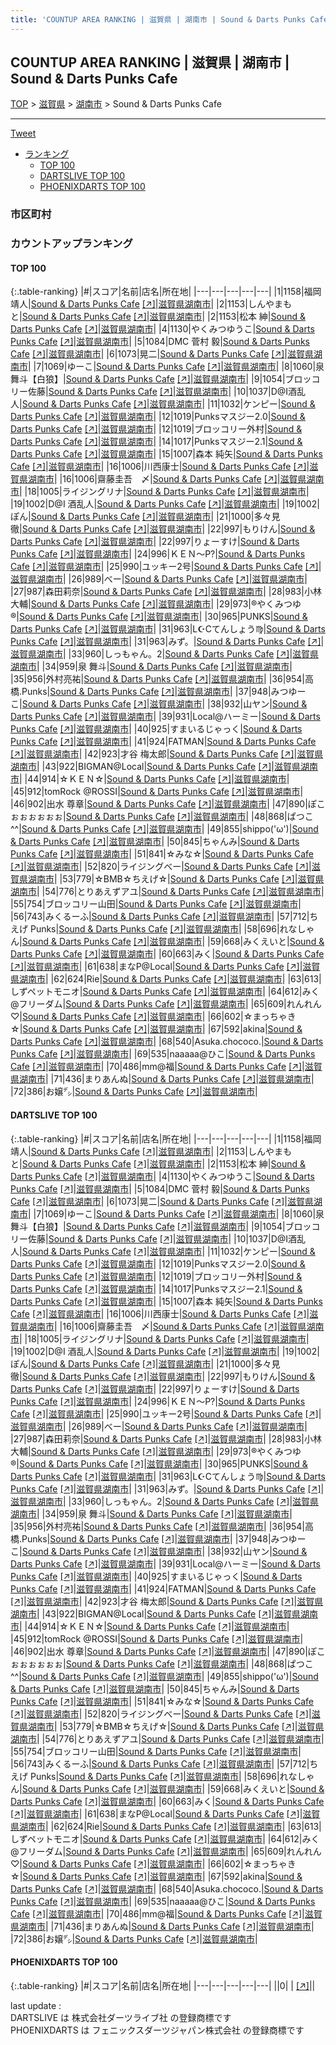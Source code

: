 ```yaml
---
title: 'COUNTUP AREA RANKING | 滋賀県 | 湖南市 | Sound & Darts Punks Cafe'
---
```

## COUNTUP AREA RANKING | 滋賀県 | 湖南市 | Sound & Darts Punks Cafe

[TOP](/darts/rank/) > [滋賀県](/darts/rank/滋賀県/) > [湖南市](/darts/rank/滋賀県/湖南市/) > Sound & Darts Punks Cafe

___

<a href="https://twitter.com/share?ref_src=twsrc%5Etfw" data-text="COUNTUP AREA RANKING | 滋賀県湖南市Sound & Darts Punks Cafe" class="twitter-share-button" data-hashtags="DARTSLIVE,PHOENIXDARTS,darts,ダーツ" data-show-count="false">Tweet</a>

* [ランキング](#カウントアップランキング)
    * [TOP 100](#top-100)
    * [DARTSLIVE TOP 100](#dartslive-top-100)
    * [PHOENIXDARTS TOP 100](#phoenixdarts-top-100)

### 市区町村

<ul>

</ul>

### カウントアップランキング

#### TOP 100



{:.table-ranking}
|#|スコア|名前|店名|所在地|
|---|---|---|---|---|
|1|1158|<span class="rank-name-dl">福岡 靖人</span>|<a href="/darts/rank/shops/b87f92176dceafdd58d385ea46352d8f.html">Sound & Darts Punks Cafe</a> <a href="https://search.dartslive.com/jp/shop/b87f92176dceafdd58d385ea46352d8f">[↗]</a>|<a href="/darts/rank/滋賀県/湖南市">滋賀県湖南市</a>|
|2|1153|<span class="rank-name-dl">しんやまもと</span>|<a href="/darts/rank/shops/b87f92176dceafdd58d385ea46352d8f.html">Sound & Darts Punks Cafe</a> <a href="https://search.dartslive.com/jp/shop/b87f92176dceafdd58d385ea46352d8f">[↗]</a>|<a href="/darts/rank/滋賀県/湖南市">滋賀県湖南市</a>|
|2|1153|<span class="rank-name-dl">松本 紳</span>|<a href="/darts/rank/shops/b87f92176dceafdd58d385ea46352d8f.html">Sound & Darts Punks Cafe</a> <a href="https://search.dartslive.com/jp/shop/b87f92176dceafdd58d385ea46352d8f">[↗]</a>|<a href="/darts/rank/滋賀県/湖南市">滋賀県湖南市</a>|
|4|1130|<span class="rank-name-dl">やくみつゆうこ</span>|<a href="/darts/rank/shops/b87f92176dceafdd58d385ea46352d8f.html">Sound & Darts Punks Cafe</a> <a href="https://search.dartslive.com/jp/shop/b87f92176dceafdd58d385ea46352d8f">[↗]</a>|<a href="/darts/rank/滋賀県/湖南市">滋賀県湖南市</a>|
|5|1084|<span class="rank-name-dl">DMC 菅村 毅</span>|<a href="/darts/rank/shops/b87f92176dceafdd58d385ea46352d8f.html">Sound & Darts Punks Cafe</a> <a href="https://search.dartslive.com/jp/shop/b87f92176dceafdd58d385ea46352d8f">[↗]</a>|<a href="/darts/rank/滋賀県/湖南市">滋賀県湖南市</a>|
|6|1073|<span class="rank-name-dl">晃二</span>|<a href="/darts/rank/shops/b87f92176dceafdd58d385ea46352d8f.html">Sound & Darts Punks Cafe</a> <a href="https://search.dartslive.com/jp/shop/b87f92176dceafdd58d385ea46352d8f">[↗]</a>|<a href="/darts/rank/滋賀県/湖南市">滋賀県湖南市</a>|
|7|1069|<span class="rank-name-dl">ゆーこ</span>|<a href="/darts/rank/shops/b87f92176dceafdd58d385ea46352d8f.html">Sound & Darts Punks Cafe</a> <a href="https://search.dartslive.com/jp/shop/b87f92176dceafdd58d385ea46352d8f">[↗]</a>|<a href="/darts/rank/滋賀県/湖南市">滋賀県湖南市</a>|
|8|1060|<span class="rank-name-dl">泉 舞斗【白狼】</span>|<a href="/darts/rank/shops/b87f92176dceafdd58d385ea46352d8f.html">Sound & Darts Punks Cafe</a> <a href="https://search.dartslive.com/jp/shop/b87f92176dceafdd58d385ea46352d8f">[↗]</a>|<a href="/darts/rank/滋賀県/湖南市">滋賀県湖南市</a>|
|9|1054|<span class="rank-name-dl">ブロッコリー佐藤</span>|<a href="/darts/rank/shops/b87f92176dceafdd58d385ea46352d8f.html">Sound & Darts Punks Cafe</a> <a href="https://search.dartslive.com/jp/shop/b87f92176dceafdd58d385ea46352d8f">[↗]</a>|<a href="/darts/rank/滋賀県/湖南市">滋賀県湖南市</a>|
|10|1037|<span class="rank-name-dl">D@I酒乱人</span>|<a href="/darts/rank/shops/b87f92176dceafdd58d385ea46352d8f.html">Sound & Darts Punks Cafe</a> <a href="https://search.dartslive.com/jp/shop/b87f92176dceafdd58d385ea46352d8f">[↗]</a>|<a href="/darts/rank/滋賀県/湖南市">滋賀県湖南市</a>|
|11|1032|<span class="rank-name-dl">ケンピー</span>|<a href="/darts/rank/shops/b87f92176dceafdd58d385ea46352d8f.html">Sound & Darts Punks Cafe</a> <a href="https://search.dartslive.com/jp/shop/b87f92176dceafdd58d385ea46352d8f">[↗]</a>|<a href="/darts/rank/滋賀県/湖南市">滋賀県湖南市</a>|
|12|1019|<span class="rank-name-dl">Punksマスジー2.0</span>|<a href="/darts/rank/shops/b87f92176dceafdd58d385ea46352d8f.html">Sound & Darts Punks Cafe</a> <a href="https://search.dartslive.com/jp/shop/b87f92176dceafdd58d385ea46352d8f">[↗]</a>|<a href="/darts/rank/滋賀県/湖南市">滋賀県湖南市</a>|
|12|1019|<span class="rank-name-dl">ブロッコリー外村</span>|<a href="/darts/rank/shops/b87f92176dceafdd58d385ea46352d8f.html">Sound & Darts Punks Cafe</a> <a href="https://search.dartslive.com/jp/shop/b87f92176dceafdd58d385ea46352d8f">[↗]</a>|<a href="/darts/rank/滋賀県/湖南市">滋賀県湖南市</a>|
|14|1017|<span class="rank-name-dl">Punksマスジー2.1</span>|<a href="/darts/rank/shops/b87f92176dceafdd58d385ea46352d8f.html">Sound & Darts Punks Cafe</a> <a href="https://search.dartslive.com/jp/shop/b87f92176dceafdd58d385ea46352d8f">[↗]</a>|<a href="/darts/rank/滋賀県/湖南市">滋賀県湖南市</a>|
|15|1007|<span class="rank-name-dl">森本 純矢</span>|<a href="/darts/rank/shops/b87f92176dceafdd58d385ea46352d8f.html">Sound & Darts Punks Cafe</a> <a href="https://search.dartslive.com/jp/shop/b87f92176dceafdd58d385ea46352d8f">[↗]</a>|<a href="/darts/rank/滋賀県/湖南市">滋賀県湖南市</a>|
|16|1006|<span class="rank-name-dl">川西康士</span>|<a href="/darts/rank/shops/b87f92176dceafdd58d385ea46352d8f.html">Sound & Darts Punks Cafe</a> <a href="https://search.dartslive.com/jp/shop/b87f92176dceafdd58d385ea46352d8f">[↗]</a>|<a href="/darts/rank/滋賀県/湖南市">滋賀県湖南市</a>|
|16|1006|<span class="rank-name-dl">齋藤圭吾　〆</span>|<a href="/darts/rank/shops/b87f92176dceafdd58d385ea46352d8f.html">Sound & Darts Punks Cafe</a> <a href="https://search.dartslive.com/jp/shop/b87f92176dceafdd58d385ea46352d8f">[↗]</a>|<a href="/darts/rank/滋賀県/湖南市">滋賀県湖南市</a>|
|18|1005|<span class="rank-name-dl">ライジングリナ</span>|<a href="/darts/rank/shops/b87f92176dceafdd58d385ea46352d8f.html">Sound & Darts Punks Cafe</a> <a href="https://search.dartslive.com/jp/shop/b87f92176dceafdd58d385ea46352d8f">[↗]</a>|<a href="/darts/rank/滋賀県/湖南市">滋賀県湖南市</a>|
|19|1002|<span class="rank-name-dl">D@I 酒乱人</span>|<a href="/darts/rank/shops/b87f92176dceafdd58d385ea46352d8f.html">Sound & Darts Punks Cafe</a> <a href="https://search.dartslive.com/jp/shop/b87f92176dceafdd58d385ea46352d8f">[↗]</a>|<a href="/darts/rank/滋賀県/湖南市">滋賀県湖南市</a>|
|19|1002|<span class="rank-name-dl">ぽん</span>|<a href="/darts/rank/shops/b87f92176dceafdd58d385ea46352d8f.html">Sound & Darts Punks Cafe</a> <a href="https://search.dartslive.com/jp/shop/b87f92176dceafdd58d385ea46352d8f">[↗]</a>|<a href="/darts/rank/滋賀県/湖南市">滋賀県湖南市</a>|
|21|1000|<span class="rank-name-dl">多々見　徹</span>|<a href="/darts/rank/shops/b87f92176dceafdd58d385ea46352d8f.html">Sound & Darts Punks Cafe</a> <a href="https://search.dartslive.com/jp/shop/b87f92176dceafdd58d385ea46352d8f">[↗]</a>|<a href="/darts/rank/滋賀県/湖南市">滋賀県湖南市</a>|
|22|997|<span class="rank-name-dl">もりけん</span>|<a href="/darts/rank/shops/b87f92176dceafdd58d385ea46352d8f.html">Sound & Darts Punks Cafe</a> <a href="https://search.dartslive.com/jp/shop/b87f92176dceafdd58d385ea46352d8f">[↗]</a>|<a href="/darts/rank/滋賀県/湖南市">滋賀県湖南市</a>|
|22|997|<span class="rank-name-dl">りょーすけ</span>|<a href="/darts/rank/shops/b87f92176dceafdd58d385ea46352d8f.html">Sound & Darts Punks Cafe</a> <a href="https://search.dartslive.com/jp/shop/b87f92176dceafdd58d385ea46352d8f">[↗]</a>|<a href="/darts/rank/滋賀県/湖南市">滋賀県湖南市</a>|
|24|996|<span class="rank-name-dl">ＫＥＮ〜P?</span>|<a href="/darts/rank/shops/b87f92176dceafdd58d385ea46352d8f.html">Sound & Darts Punks Cafe</a> <a href="https://search.dartslive.com/jp/shop/b87f92176dceafdd58d385ea46352d8f">[↗]</a>|<a href="/darts/rank/滋賀県/湖南市">滋賀県湖南市</a>|
|25|990|<span class="rank-name-dl">ユッキー2号</span>|<a href="/darts/rank/shops/b87f92176dceafdd58d385ea46352d8f.html">Sound & Darts Punks Cafe</a> <a href="https://search.dartslive.com/jp/shop/b87f92176dceafdd58d385ea46352d8f">[↗]</a>|<a href="/darts/rank/滋賀県/湖南市">滋賀県湖南市</a>|
|26|989|<span class="rank-name-dl">べー</span>|<a href="/darts/rank/shops/b87f92176dceafdd58d385ea46352d8f.html">Sound & Darts Punks Cafe</a> <a href="https://search.dartslive.com/jp/shop/b87f92176dceafdd58d385ea46352d8f">[↗]</a>|<a href="/darts/rank/滋賀県/湖南市">滋賀県湖南市</a>|
|27|987|<span class="rank-name-dl">森田莉奈</span>|<a href="/darts/rank/shops/b87f92176dceafdd58d385ea46352d8f.html">Sound & Darts Punks Cafe</a> <a href="https://search.dartslive.com/jp/shop/b87f92176dceafdd58d385ea46352d8f">[↗]</a>|<a href="/darts/rank/滋賀県/湖南市">滋賀県湖南市</a>|
|28|983|<span class="rank-name-dl">小林 大輔</span>|<a href="/darts/rank/shops/b87f92176dceafdd58d385ea46352d8f.html">Sound & Darts Punks Cafe</a> <a href="https://search.dartslive.com/jp/shop/b87f92176dceafdd58d385ea46352d8f">[↗]</a>|<a href="/darts/rank/滋賀県/湖南市">滋賀県湖南市</a>|
|29|973|<span class="rank-name-dl">®やくみつゆ®</span>|<a href="/darts/rank/shops/b87f92176dceafdd58d385ea46352d8f.html">Sound & Darts Punks Cafe</a> <a href="https://search.dartslive.com/jp/shop/b87f92176dceafdd58d385ea46352d8f">[↗]</a>|<a href="/darts/rank/滋賀県/湖南市">滋賀県湖南市</a>|
|30|965|<span class="rank-name-dl">PUNKS</span>|<a href="/darts/rank/shops/b87f92176dceafdd58d385ea46352d8f.html">Sound & Darts Punks Cafe</a> <a href="https://search.dartslive.com/jp/shop/b87f92176dceafdd58d385ea46352d8f">[↗]</a>|<a href="/darts/rank/滋賀県/湖南市">滋賀県湖南市</a>|
|31|963|<span class="rank-name-dl">L☪Cてんしょう♍</span>|<a href="/darts/rank/shops/b87f92176dceafdd58d385ea46352d8f.html">Sound & Darts Punks Cafe</a> <a href="https://search.dartslive.com/jp/shop/b87f92176dceafdd58d385ea46352d8f">[↗]</a>|<a href="/darts/rank/滋賀県/湖南市">滋賀県湖南市</a>|
|31|963|<span class="rank-name-dl">みず。</span>|<a href="/darts/rank/shops/b87f92176dceafdd58d385ea46352d8f.html">Sound & Darts Punks Cafe</a> <a href="https://search.dartslive.com/jp/shop/b87f92176dceafdd58d385ea46352d8f">[↗]</a>|<a href="/darts/rank/滋賀県/湖南市">滋賀県湖南市</a>|
|33|960|<span class="rank-name-dl">しっもゃん。2</span>|<a href="/darts/rank/shops/b87f92176dceafdd58d385ea46352d8f.html">Sound & Darts Punks Cafe</a> <a href="https://search.dartslive.com/jp/shop/b87f92176dceafdd58d385ea46352d8f">[↗]</a>|<a href="/darts/rank/滋賀県/湖南市">滋賀県湖南市</a>|
|34|959|<span class="rank-name-dl">泉 舞斗</span>|<a href="/darts/rank/shops/b87f92176dceafdd58d385ea46352d8f.html">Sound & Darts Punks Cafe</a> <a href="https://search.dartslive.com/jp/shop/b87f92176dceafdd58d385ea46352d8f">[↗]</a>|<a href="/darts/rank/滋賀県/湖南市">滋賀県湖南市</a>|
|35|956|<span class="rank-name-dl">外村亮祐</span>|<a href="/darts/rank/shops/b87f92176dceafdd58d385ea46352d8f.html">Sound & Darts Punks Cafe</a> <a href="https://search.dartslive.com/jp/shop/b87f92176dceafdd58d385ea46352d8f">[↗]</a>|<a href="/darts/rank/滋賀県/湖南市">滋賀県湖南市</a>|
|36|954|<span class="rank-name-dl">高橋.Punks</span>|<a href="/darts/rank/shops/b87f92176dceafdd58d385ea46352d8f.html">Sound & Darts Punks Cafe</a> <a href="https://search.dartslive.com/jp/shop/b87f92176dceafdd58d385ea46352d8f">[↗]</a>|<a href="/darts/rank/滋賀県/湖南市">滋賀県湖南市</a>|
|37|948|<span class="rank-name-dl">みつゆーこ</span>|<a href="/darts/rank/shops/b87f92176dceafdd58d385ea46352d8f.html">Sound & Darts Punks Cafe</a> <a href="https://search.dartslive.com/jp/shop/b87f92176dceafdd58d385ea46352d8f">[↗]</a>|<a href="/darts/rank/滋賀県/湖南市">滋賀県湖南市</a>|
|38|932|<span class="rank-name-dl">山ヤン</span>|<a href="/darts/rank/shops/b87f92176dceafdd58d385ea46352d8f.html">Sound & Darts Punks Cafe</a> <a href="https://search.dartslive.com/jp/shop/b87f92176dceafdd58d385ea46352d8f">[↗]</a>|<a href="/darts/rank/滋賀県/湖南市">滋賀県湖南市</a>|
|39|931|<span class="rank-name-dl">Local@ハーミー</span>|<a href="/darts/rank/shops/b87f92176dceafdd58d385ea46352d8f.html">Sound & Darts Punks Cafe</a> <a href="https://search.dartslive.com/jp/shop/b87f92176dceafdd58d385ea46352d8f">[↗]</a>|<a href="/darts/rank/滋賀県/湖南市">滋賀県湖南市</a>|
|40|925|<span class="rank-name-dl">すまいるじゃっく</span>|<a href="/darts/rank/shops/b87f92176dceafdd58d385ea46352d8f.html">Sound & Darts Punks Cafe</a> <a href="https://search.dartslive.com/jp/shop/b87f92176dceafdd58d385ea46352d8f">[↗]</a>|<a href="/darts/rank/滋賀県/湖南市">滋賀県湖南市</a>|
|41|924|<span class="rank-name-dl">FATMAN</span>|<a href="/darts/rank/shops/b87f92176dceafdd58d385ea46352d8f.html">Sound & Darts Punks Cafe</a> <a href="https://search.dartslive.com/jp/shop/b87f92176dceafdd58d385ea46352d8f">[↗]</a>|<a href="/darts/rank/滋賀県/湖南市">滋賀県湖南市</a>|
|42|923|<span class="rank-name-dl">才谷 梅太郎</span>|<a href="/darts/rank/shops/b87f92176dceafdd58d385ea46352d8f.html">Sound & Darts Punks Cafe</a> <a href="https://search.dartslive.com/jp/shop/b87f92176dceafdd58d385ea46352d8f">[↗]</a>|<a href="/darts/rank/滋賀県/湖南市">滋賀県湖南市</a>|
|43|922|<span class="rank-name-dl">BIGMAN@Local</span>|<a href="/darts/rank/shops/b87f92176dceafdd58d385ea46352d8f.html">Sound & Darts Punks Cafe</a> <a href="https://search.dartslive.com/jp/shop/b87f92176dceafdd58d385ea46352d8f">[↗]</a>|<a href="/darts/rank/滋賀県/湖南市">滋賀県湖南市</a>|
|44|914|<span class="rank-name-dl">☆ＫＥＮ☆</span>|<a href="/darts/rank/shops/b87f92176dceafdd58d385ea46352d8f.html">Sound & Darts Punks Cafe</a> <a href="https://search.dartslive.com/jp/shop/b87f92176dceafdd58d385ea46352d8f">[↗]</a>|<a href="/darts/rank/滋賀県/湖南市">滋賀県湖南市</a>|
|45|912|<span class="rank-name-dl">tomRock @ROSSI</span>|<a href="/darts/rank/shops/b87f92176dceafdd58d385ea46352d8f.html">Sound & Darts Punks Cafe</a> <a href="https://search.dartslive.com/jp/shop/b87f92176dceafdd58d385ea46352d8f">[↗]</a>|<a href="/darts/rank/滋賀県/湖南市">滋賀県湖南市</a>|
|46|902|<span class="rank-name-dl">出水 尊章</span>|<a href="/darts/rank/shops/b87f92176dceafdd58d385ea46352d8f.html">Sound & Darts Punks Cafe</a> <a href="https://search.dartslive.com/jp/shop/b87f92176dceafdd58d385ea46352d8f">[↗]</a>|<a href="/darts/rank/滋賀県/湖南市">滋賀県湖南市</a>|
|47|890|<span class="rank-name-dl">ぽこぉぉぉぉぉぉ</span>|<a href="/darts/rank/shops/b87f92176dceafdd58d385ea46352d8f.html">Sound & Darts Punks Cafe</a> <a href="https://search.dartslive.com/jp/shop/b87f92176dceafdd58d385ea46352d8f">[↗]</a>|<a href="/darts/rank/滋賀県/湖南市">滋賀県湖南市</a>|
|48|868|<span class="rank-name-dl">ぱつこ^^</span>|<a href="/darts/rank/shops/b87f92176dceafdd58d385ea46352d8f.html">Sound & Darts Punks Cafe</a> <a href="https://search.dartslive.com/jp/shop/b87f92176dceafdd58d385ea46352d8f">[↗]</a>|<a href="/darts/rank/滋賀県/湖南市">滋賀県湖南市</a>|
|49|855|<span class="rank-name-dl">shippo(&#x27;ω&#x27;)</span>|<a href="/darts/rank/shops/b87f92176dceafdd58d385ea46352d8f.html">Sound & Darts Punks Cafe</a> <a href="https://search.dartslive.com/jp/shop/b87f92176dceafdd58d385ea46352d8f">[↗]</a>|<a href="/darts/rank/滋賀県/湖南市">滋賀県湖南市</a>|
|50|845|<span class="rank-name-dl">ちゃんみ</span>|<a href="/darts/rank/shops/b87f92176dceafdd58d385ea46352d8f.html">Sound & Darts Punks Cafe</a> <a href="https://search.dartslive.com/jp/shop/b87f92176dceafdd58d385ea46352d8f">[↗]</a>|<a href="/darts/rank/滋賀県/湖南市">滋賀県湖南市</a>|
|51|841|<span class="rank-name-dl">☆みな☆</span>|<a href="/darts/rank/shops/b87f92176dceafdd58d385ea46352d8f.html">Sound & Darts Punks Cafe</a> <a href="https://search.dartslive.com/jp/shop/b87f92176dceafdd58d385ea46352d8f">[↗]</a>|<a href="/darts/rank/滋賀県/湖南市">滋賀県湖南市</a>|
|52|820|<span class="rank-name-dl">ライジングべー</span>|<a href="/darts/rank/shops/b87f92176dceafdd58d385ea46352d8f.html">Sound & Darts Punks Cafe</a> <a href="https://search.dartslive.com/jp/shop/b87f92176dceafdd58d385ea46352d8f">[↗]</a>|<a href="/darts/rank/滋賀県/湖南市">滋賀県湖南市</a>|
|53|779|<span class="rank-name-dl">☆BMB☆ちえげ☆</span>|<a href="/darts/rank/shops/b87f92176dceafdd58d385ea46352d8f.html">Sound & Darts Punks Cafe</a> <a href="https://search.dartslive.com/jp/shop/b87f92176dceafdd58d385ea46352d8f">[↗]</a>|<a href="/darts/rank/滋賀県/湖南市">滋賀県湖南市</a>|
|54|776|<span class="rank-name-dl">とりあえずアユ</span>|<a href="/darts/rank/shops/b87f92176dceafdd58d385ea46352d8f.html">Sound & Darts Punks Cafe</a> <a href="https://search.dartslive.com/jp/shop/b87f92176dceafdd58d385ea46352d8f">[↗]</a>|<a href="/darts/rank/滋賀県/湖南市">滋賀県湖南市</a>|
|55|754|<span class="rank-name-dl">ブロッコリー山田</span>|<a href="/darts/rank/shops/b87f92176dceafdd58d385ea46352d8f.html">Sound & Darts Punks Cafe</a> <a href="https://search.dartslive.com/jp/shop/b87f92176dceafdd58d385ea46352d8f">[↗]</a>|<a href="/darts/rank/滋賀県/湖南市">滋賀県湖南市</a>|
|56|743|<span class="rank-name-dl">みくるーふ</span>|<a href="/darts/rank/shops/b87f92176dceafdd58d385ea46352d8f.html">Sound & Darts Punks Cafe</a> <a href="https://search.dartslive.com/jp/shop/b87f92176dceafdd58d385ea46352d8f">[↗]</a>|<a href="/darts/rank/滋賀県/湖南市">滋賀県湖南市</a>|
|57|712|<span class="rank-name-dl">ちえげ Punks</span>|<a href="/darts/rank/shops/b87f92176dceafdd58d385ea46352d8f.html">Sound & Darts Punks Cafe</a> <a href="https://search.dartslive.com/jp/shop/b87f92176dceafdd58d385ea46352d8f">[↗]</a>|<a href="/darts/rank/滋賀県/湖南市">滋賀県湖南市</a>|
|58|696|<span class="rank-name-dl">れなしゃん</span>|<a href="/darts/rank/shops/b87f92176dceafdd58d385ea46352d8f.html">Sound & Darts Punks Cafe</a> <a href="https://search.dartslive.com/jp/shop/b87f92176dceafdd58d385ea46352d8f">[↗]</a>|<a href="/darts/rank/滋賀県/湖南市">滋賀県湖南市</a>|
|59|668|<span class="rank-name-dl">みくえいと</span>|<a href="/darts/rank/shops/b87f92176dceafdd58d385ea46352d8f.html">Sound & Darts Punks Cafe</a> <a href="https://search.dartslive.com/jp/shop/b87f92176dceafdd58d385ea46352d8f">[↗]</a>|<a href="/darts/rank/滋賀県/湖南市">滋賀県湖南市</a>|
|60|663|<span class="rank-name-dl">みく</span>|<a href="/darts/rank/shops/b87f92176dceafdd58d385ea46352d8f.html">Sound & Darts Punks Cafe</a> <a href="https://search.dartslive.com/jp/shop/b87f92176dceafdd58d385ea46352d8f">[↗]</a>|<a href="/darts/rank/滋賀県/湖南市">滋賀県湖南市</a>|
|61|638|<span class="rank-name-dl">まなP@Local</span>|<a href="/darts/rank/shops/b87f92176dceafdd58d385ea46352d8f.html">Sound & Darts Punks Cafe</a> <a href="https://search.dartslive.com/jp/shop/b87f92176dceafdd58d385ea46352d8f">[↗]</a>|<a href="/darts/rank/滋賀県/湖南市">滋賀県湖南市</a>|
|62|624|<span class="rank-name-dl">Rie</span>|<a href="/darts/rank/shops/b87f92176dceafdd58d385ea46352d8f.html">Sound & Darts Punks Cafe</a> <a href="https://search.dartslive.com/jp/shop/b87f92176dceafdd58d385ea46352d8f">[↗]</a>|<a href="/darts/rank/滋賀県/湖南市">滋賀県湖南市</a>|
|63|613|<span class="rank-name-dl">しずペットモニオ</span>|<a href="/darts/rank/shops/b87f92176dceafdd58d385ea46352d8f.html">Sound & Darts Punks Cafe</a> <a href="https://search.dartslive.com/jp/shop/b87f92176dceafdd58d385ea46352d8f">[↗]</a>|<a href="/darts/rank/滋賀県/湖南市">滋賀県湖南市</a>|
|64|612|<span class="rank-name-dl">みく@フリーダム</span>|<a href="/darts/rank/shops/b87f92176dceafdd58d385ea46352d8f.html">Sound & Darts Punks Cafe</a> <a href="https://search.dartslive.com/jp/shop/b87f92176dceafdd58d385ea46352d8f">[↗]</a>|<a href="/darts/rank/滋賀県/湖南市">滋賀県湖南市</a>|
|65|609|<span class="rank-name-dl">れんれん♡</span>|<a href="/darts/rank/shops/b87f92176dceafdd58d385ea46352d8f.html">Sound & Darts Punks Cafe</a> <a href="https://search.dartslive.com/jp/shop/b87f92176dceafdd58d385ea46352d8f">[↗]</a>|<a href="/darts/rank/滋賀県/湖南市">滋賀県湖南市</a>|
|66|602|<span class="rank-name-dl">☆まっちゃき☆</span>|<a href="/darts/rank/shops/b87f92176dceafdd58d385ea46352d8f.html">Sound & Darts Punks Cafe</a> <a href="https://search.dartslive.com/jp/shop/b87f92176dceafdd58d385ea46352d8f">[↗]</a>|<a href="/darts/rank/滋賀県/湖南市">滋賀県湖南市</a>|
|67|592|<span class="rank-name-dl">akina</span>|<a href="/darts/rank/shops/b87f92176dceafdd58d385ea46352d8f.html">Sound & Darts Punks Cafe</a> <a href="https://search.dartslive.com/jp/shop/b87f92176dceafdd58d385ea46352d8f">[↗]</a>|<a href="/darts/rank/滋賀県/湖南市">滋賀県湖南市</a>|
|68|540|<span class="rank-name-dl">Asuka.chococo.</span>|<a href="/darts/rank/shops/b87f92176dceafdd58d385ea46352d8f.html">Sound & Darts Punks Cafe</a> <a href="https://search.dartslive.com/jp/shop/b87f92176dceafdd58d385ea46352d8f">[↗]</a>|<a href="/darts/rank/滋賀県/湖南市">滋賀県湖南市</a>|
|69|535|<span class="rank-name-dl">naaaaa@ひこ</span>|<a href="/darts/rank/shops/b87f92176dceafdd58d385ea46352d8f.html">Sound & Darts Punks Cafe</a> <a href="https://search.dartslive.com/jp/shop/b87f92176dceafdd58d385ea46352d8f">[↗]</a>|<a href="/darts/rank/滋賀県/湖南市">滋賀県湖南市</a>|
|70|486|<span class="rank-name-dl">mm@福</span>|<a href="/darts/rank/shops/b87f92176dceafdd58d385ea46352d8f.html">Sound & Darts Punks Cafe</a> <a href="https://search.dartslive.com/jp/shop/b87f92176dceafdd58d385ea46352d8f">[↗]</a>|<a href="/darts/rank/滋賀県/湖南市">滋賀県湖南市</a>|
|71|436|<span class="rank-name-dl">まりあんぬ</span>|<a href="/darts/rank/shops/b87f92176dceafdd58d385ea46352d8f.html">Sound & Darts Punks Cafe</a> <a href="https://search.dartslive.com/jp/shop/b87f92176dceafdd58d385ea46352d8f">[↗]</a>|<a href="/darts/rank/滋賀県/湖南市">滋賀県湖南市</a>|
|72|386|<span class="rank-name-dl">お嬢㌥</span>|<a href="/darts/rank/shops/b87f92176dceafdd58d385ea46352d8f.html">Sound & Darts Punks Cafe</a> <a href="https://search.dartslive.com/jp/shop/b87f92176dceafdd58d385ea46352d8f">[↗]</a>|<a href="/darts/rank/滋賀県/湖南市">滋賀県湖南市</a>|


#### DARTSLIVE TOP 100



{:.table-ranking}
|#|スコア|名前|店名|所在地|
|---|---|---|---|---|
|1|1158|<span class="rank-name-dl">福岡 靖人</span>|<a href="/darts/rank/shops/b87f92176dceafdd58d385ea46352d8f.html">Sound & Darts Punks Cafe</a> <a href="https://search.dartslive.com/jp/shop/b87f92176dceafdd58d385ea46352d8f">[↗]</a>|<a href="/darts/rank/滋賀県/湖南市">滋賀県湖南市</a>|
|2|1153|<span class="rank-name-dl">しんやまもと</span>|<a href="/darts/rank/shops/b87f92176dceafdd58d385ea46352d8f.html">Sound & Darts Punks Cafe</a> <a href="https://search.dartslive.com/jp/shop/b87f92176dceafdd58d385ea46352d8f">[↗]</a>|<a href="/darts/rank/滋賀県/湖南市">滋賀県湖南市</a>|
|2|1153|<span class="rank-name-dl">松本 紳</span>|<a href="/darts/rank/shops/b87f92176dceafdd58d385ea46352d8f.html">Sound & Darts Punks Cafe</a> <a href="https://search.dartslive.com/jp/shop/b87f92176dceafdd58d385ea46352d8f">[↗]</a>|<a href="/darts/rank/滋賀県/湖南市">滋賀県湖南市</a>|
|4|1130|<span class="rank-name-dl">やくみつゆうこ</span>|<a href="/darts/rank/shops/b87f92176dceafdd58d385ea46352d8f.html">Sound & Darts Punks Cafe</a> <a href="https://search.dartslive.com/jp/shop/b87f92176dceafdd58d385ea46352d8f">[↗]</a>|<a href="/darts/rank/滋賀県/湖南市">滋賀県湖南市</a>|
|5|1084|<span class="rank-name-dl">DMC 菅村 毅</span>|<a href="/darts/rank/shops/b87f92176dceafdd58d385ea46352d8f.html">Sound & Darts Punks Cafe</a> <a href="https://search.dartslive.com/jp/shop/b87f92176dceafdd58d385ea46352d8f">[↗]</a>|<a href="/darts/rank/滋賀県/湖南市">滋賀県湖南市</a>|
|6|1073|<span class="rank-name-dl">晃二</span>|<a href="/darts/rank/shops/b87f92176dceafdd58d385ea46352d8f.html">Sound & Darts Punks Cafe</a> <a href="https://search.dartslive.com/jp/shop/b87f92176dceafdd58d385ea46352d8f">[↗]</a>|<a href="/darts/rank/滋賀県/湖南市">滋賀県湖南市</a>|
|7|1069|<span class="rank-name-dl">ゆーこ</span>|<a href="/darts/rank/shops/b87f92176dceafdd58d385ea46352d8f.html">Sound & Darts Punks Cafe</a> <a href="https://search.dartslive.com/jp/shop/b87f92176dceafdd58d385ea46352d8f">[↗]</a>|<a href="/darts/rank/滋賀県/湖南市">滋賀県湖南市</a>|
|8|1060|<span class="rank-name-dl">泉 舞斗【白狼】</span>|<a href="/darts/rank/shops/b87f92176dceafdd58d385ea46352d8f.html">Sound & Darts Punks Cafe</a> <a href="https://search.dartslive.com/jp/shop/b87f92176dceafdd58d385ea46352d8f">[↗]</a>|<a href="/darts/rank/滋賀県/湖南市">滋賀県湖南市</a>|
|9|1054|<span class="rank-name-dl">ブロッコリー佐藤</span>|<a href="/darts/rank/shops/b87f92176dceafdd58d385ea46352d8f.html">Sound & Darts Punks Cafe</a> <a href="https://search.dartslive.com/jp/shop/b87f92176dceafdd58d385ea46352d8f">[↗]</a>|<a href="/darts/rank/滋賀県/湖南市">滋賀県湖南市</a>|
|10|1037|<span class="rank-name-dl">D@I酒乱人</span>|<a href="/darts/rank/shops/b87f92176dceafdd58d385ea46352d8f.html">Sound & Darts Punks Cafe</a> <a href="https://search.dartslive.com/jp/shop/b87f92176dceafdd58d385ea46352d8f">[↗]</a>|<a href="/darts/rank/滋賀県/湖南市">滋賀県湖南市</a>|
|11|1032|<span class="rank-name-dl">ケンピー</span>|<a href="/darts/rank/shops/b87f92176dceafdd58d385ea46352d8f.html">Sound & Darts Punks Cafe</a> <a href="https://search.dartslive.com/jp/shop/b87f92176dceafdd58d385ea46352d8f">[↗]</a>|<a href="/darts/rank/滋賀県/湖南市">滋賀県湖南市</a>|
|12|1019|<span class="rank-name-dl">Punksマスジー2.0</span>|<a href="/darts/rank/shops/b87f92176dceafdd58d385ea46352d8f.html">Sound & Darts Punks Cafe</a> <a href="https://search.dartslive.com/jp/shop/b87f92176dceafdd58d385ea46352d8f">[↗]</a>|<a href="/darts/rank/滋賀県/湖南市">滋賀県湖南市</a>|
|12|1019|<span class="rank-name-dl">ブロッコリー外村</span>|<a href="/darts/rank/shops/b87f92176dceafdd58d385ea46352d8f.html">Sound & Darts Punks Cafe</a> <a href="https://search.dartslive.com/jp/shop/b87f92176dceafdd58d385ea46352d8f">[↗]</a>|<a href="/darts/rank/滋賀県/湖南市">滋賀県湖南市</a>|
|14|1017|<span class="rank-name-dl">Punksマスジー2.1</span>|<a href="/darts/rank/shops/b87f92176dceafdd58d385ea46352d8f.html">Sound & Darts Punks Cafe</a> <a href="https://search.dartslive.com/jp/shop/b87f92176dceafdd58d385ea46352d8f">[↗]</a>|<a href="/darts/rank/滋賀県/湖南市">滋賀県湖南市</a>|
|15|1007|<span class="rank-name-dl">森本 純矢</span>|<a href="/darts/rank/shops/b87f92176dceafdd58d385ea46352d8f.html">Sound & Darts Punks Cafe</a> <a href="https://search.dartslive.com/jp/shop/b87f92176dceafdd58d385ea46352d8f">[↗]</a>|<a href="/darts/rank/滋賀県/湖南市">滋賀県湖南市</a>|
|16|1006|<span class="rank-name-dl">川西康士</span>|<a href="/darts/rank/shops/b87f92176dceafdd58d385ea46352d8f.html">Sound & Darts Punks Cafe</a> <a href="https://search.dartslive.com/jp/shop/b87f92176dceafdd58d385ea46352d8f">[↗]</a>|<a href="/darts/rank/滋賀県/湖南市">滋賀県湖南市</a>|
|16|1006|<span class="rank-name-dl">齋藤圭吾　〆</span>|<a href="/darts/rank/shops/b87f92176dceafdd58d385ea46352d8f.html">Sound & Darts Punks Cafe</a> <a href="https://search.dartslive.com/jp/shop/b87f92176dceafdd58d385ea46352d8f">[↗]</a>|<a href="/darts/rank/滋賀県/湖南市">滋賀県湖南市</a>|
|18|1005|<span class="rank-name-dl">ライジングリナ</span>|<a href="/darts/rank/shops/b87f92176dceafdd58d385ea46352d8f.html">Sound & Darts Punks Cafe</a> <a href="https://search.dartslive.com/jp/shop/b87f92176dceafdd58d385ea46352d8f">[↗]</a>|<a href="/darts/rank/滋賀県/湖南市">滋賀県湖南市</a>|
|19|1002|<span class="rank-name-dl">D@I 酒乱人</span>|<a href="/darts/rank/shops/b87f92176dceafdd58d385ea46352d8f.html">Sound & Darts Punks Cafe</a> <a href="https://search.dartslive.com/jp/shop/b87f92176dceafdd58d385ea46352d8f">[↗]</a>|<a href="/darts/rank/滋賀県/湖南市">滋賀県湖南市</a>|
|19|1002|<span class="rank-name-dl">ぽん</span>|<a href="/darts/rank/shops/b87f92176dceafdd58d385ea46352d8f.html">Sound & Darts Punks Cafe</a> <a href="https://search.dartslive.com/jp/shop/b87f92176dceafdd58d385ea46352d8f">[↗]</a>|<a href="/darts/rank/滋賀県/湖南市">滋賀県湖南市</a>|
|21|1000|<span class="rank-name-dl">多々見　徹</span>|<a href="/darts/rank/shops/b87f92176dceafdd58d385ea46352d8f.html">Sound & Darts Punks Cafe</a> <a href="https://search.dartslive.com/jp/shop/b87f92176dceafdd58d385ea46352d8f">[↗]</a>|<a href="/darts/rank/滋賀県/湖南市">滋賀県湖南市</a>|
|22|997|<span class="rank-name-dl">もりけん</span>|<a href="/darts/rank/shops/b87f92176dceafdd58d385ea46352d8f.html">Sound & Darts Punks Cafe</a> <a href="https://search.dartslive.com/jp/shop/b87f92176dceafdd58d385ea46352d8f">[↗]</a>|<a href="/darts/rank/滋賀県/湖南市">滋賀県湖南市</a>|
|22|997|<span class="rank-name-dl">りょーすけ</span>|<a href="/darts/rank/shops/b87f92176dceafdd58d385ea46352d8f.html">Sound & Darts Punks Cafe</a> <a href="https://search.dartslive.com/jp/shop/b87f92176dceafdd58d385ea46352d8f">[↗]</a>|<a href="/darts/rank/滋賀県/湖南市">滋賀県湖南市</a>|
|24|996|<span class="rank-name-dl">ＫＥＮ〜P?</span>|<a href="/darts/rank/shops/b87f92176dceafdd58d385ea46352d8f.html">Sound & Darts Punks Cafe</a> <a href="https://search.dartslive.com/jp/shop/b87f92176dceafdd58d385ea46352d8f">[↗]</a>|<a href="/darts/rank/滋賀県/湖南市">滋賀県湖南市</a>|
|25|990|<span class="rank-name-dl">ユッキー2号</span>|<a href="/darts/rank/shops/b87f92176dceafdd58d385ea46352d8f.html">Sound & Darts Punks Cafe</a> <a href="https://search.dartslive.com/jp/shop/b87f92176dceafdd58d385ea46352d8f">[↗]</a>|<a href="/darts/rank/滋賀県/湖南市">滋賀県湖南市</a>|
|26|989|<span class="rank-name-dl">べー</span>|<a href="/darts/rank/shops/b87f92176dceafdd58d385ea46352d8f.html">Sound & Darts Punks Cafe</a> <a href="https://search.dartslive.com/jp/shop/b87f92176dceafdd58d385ea46352d8f">[↗]</a>|<a href="/darts/rank/滋賀県/湖南市">滋賀県湖南市</a>|
|27|987|<span class="rank-name-dl">森田莉奈</span>|<a href="/darts/rank/shops/b87f92176dceafdd58d385ea46352d8f.html">Sound & Darts Punks Cafe</a> <a href="https://search.dartslive.com/jp/shop/b87f92176dceafdd58d385ea46352d8f">[↗]</a>|<a href="/darts/rank/滋賀県/湖南市">滋賀県湖南市</a>|
|28|983|<span class="rank-name-dl">小林 大輔</span>|<a href="/darts/rank/shops/b87f92176dceafdd58d385ea46352d8f.html">Sound & Darts Punks Cafe</a> <a href="https://search.dartslive.com/jp/shop/b87f92176dceafdd58d385ea46352d8f">[↗]</a>|<a href="/darts/rank/滋賀県/湖南市">滋賀県湖南市</a>|
|29|973|<span class="rank-name-dl">®やくみつゆ®</span>|<a href="/darts/rank/shops/b87f92176dceafdd58d385ea46352d8f.html">Sound & Darts Punks Cafe</a> <a href="https://search.dartslive.com/jp/shop/b87f92176dceafdd58d385ea46352d8f">[↗]</a>|<a href="/darts/rank/滋賀県/湖南市">滋賀県湖南市</a>|
|30|965|<span class="rank-name-dl">PUNKS</span>|<a href="/darts/rank/shops/b87f92176dceafdd58d385ea46352d8f.html">Sound & Darts Punks Cafe</a> <a href="https://search.dartslive.com/jp/shop/b87f92176dceafdd58d385ea46352d8f">[↗]</a>|<a href="/darts/rank/滋賀県/湖南市">滋賀県湖南市</a>|
|31|963|<span class="rank-name-dl">L☪Cてんしょう♍</span>|<a href="/darts/rank/shops/b87f92176dceafdd58d385ea46352d8f.html">Sound & Darts Punks Cafe</a> <a href="https://search.dartslive.com/jp/shop/b87f92176dceafdd58d385ea46352d8f">[↗]</a>|<a href="/darts/rank/滋賀県/湖南市">滋賀県湖南市</a>|
|31|963|<span class="rank-name-dl">みず。</span>|<a href="/darts/rank/shops/b87f92176dceafdd58d385ea46352d8f.html">Sound & Darts Punks Cafe</a> <a href="https://search.dartslive.com/jp/shop/b87f92176dceafdd58d385ea46352d8f">[↗]</a>|<a href="/darts/rank/滋賀県/湖南市">滋賀県湖南市</a>|
|33|960|<span class="rank-name-dl">しっもゃん。2</span>|<a href="/darts/rank/shops/b87f92176dceafdd58d385ea46352d8f.html">Sound & Darts Punks Cafe</a> <a href="https://search.dartslive.com/jp/shop/b87f92176dceafdd58d385ea46352d8f">[↗]</a>|<a href="/darts/rank/滋賀県/湖南市">滋賀県湖南市</a>|
|34|959|<span class="rank-name-dl">泉 舞斗</span>|<a href="/darts/rank/shops/b87f92176dceafdd58d385ea46352d8f.html">Sound & Darts Punks Cafe</a> <a href="https://search.dartslive.com/jp/shop/b87f92176dceafdd58d385ea46352d8f">[↗]</a>|<a href="/darts/rank/滋賀県/湖南市">滋賀県湖南市</a>|
|35|956|<span class="rank-name-dl">外村亮祐</span>|<a href="/darts/rank/shops/b87f92176dceafdd58d385ea46352d8f.html">Sound & Darts Punks Cafe</a> <a href="https://search.dartslive.com/jp/shop/b87f92176dceafdd58d385ea46352d8f">[↗]</a>|<a href="/darts/rank/滋賀県/湖南市">滋賀県湖南市</a>|
|36|954|<span class="rank-name-dl">高橋.Punks</span>|<a href="/darts/rank/shops/b87f92176dceafdd58d385ea46352d8f.html">Sound & Darts Punks Cafe</a> <a href="https://search.dartslive.com/jp/shop/b87f92176dceafdd58d385ea46352d8f">[↗]</a>|<a href="/darts/rank/滋賀県/湖南市">滋賀県湖南市</a>|
|37|948|<span class="rank-name-dl">みつゆーこ</span>|<a href="/darts/rank/shops/b87f92176dceafdd58d385ea46352d8f.html">Sound & Darts Punks Cafe</a> <a href="https://search.dartslive.com/jp/shop/b87f92176dceafdd58d385ea46352d8f">[↗]</a>|<a href="/darts/rank/滋賀県/湖南市">滋賀県湖南市</a>|
|38|932|<span class="rank-name-dl">山ヤン</span>|<a href="/darts/rank/shops/b87f92176dceafdd58d385ea46352d8f.html">Sound & Darts Punks Cafe</a> <a href="https://search.dartslive.com/jp/shop/b87f92176dceafdd58d385ea46352d8f">[↗]</a>|<a href="/darts/rank/滋賀県/湖南市">滋賀県湖南市</a>|
|39|931|<span class="rank-name-dl">Local@ハーミー</span>|<a href="/darts/rank/shops/b87f92176dceafdd58d385ea46352d8f.html">Sound & Darts Punks Cafe</a> <a href="https://search.dartslive.com/jp/shop/b87f92176dceafdd58d385ea46352d8f">[↗]</a>|<a href="/darts/rank/滋賀県/湖南市">滋賀県湖南市</a>|
|40|925|<span class="rank-name-dl">すまいるじゃっく</span>|<a href="/darts/rank/shops/b87f92176dceafdd58d385ea46352d8f.html">Sound & Darts Punks Cafe</a> <a href="https://search.dartslive.com/jp/shop/b87f92176dceafdd58d385ea46352d8f">[↗]</a>|<a href="/darts/rank/滋賀県/湖南市">滋賀県湖南市</a>|
|41|924|<span class="rank-name-dl">FATMAN</span>|<a href="/darts/rank/shops/b87f92176dceafdd58d385ea46352d8f.html">Sound & Darts Punks Cafe</a> <a href="https://search.dartslive.com/jp/shop/b87f92176dceafdd58d385ea46352d8f">[↗]</a>|<a href="/darts/rank/滋賀県/湖南市">滋賀県湖南市</a>|
|42|923|<span class="rank-name-dl">才谷 梅太郎</span>|<a href="/darts/rank/shops/b87f92176dceafdd58d385ea46352d8f.html">Sound & Darts Punks Cafe</a> <a href="https://search.dartslive.com/jp/shop/b87f92176dceafdd58d385ea46352d8f">[↗]</a>|<a href="/darts/rank/滋賀県/湖南市">滋賀県湖南市</a>|
|43|922|<span class="rank-name-dl">BIGMAN@Local</span>|<a href="/darts/rank/shops/b87f92176dceafdd58d385ea46352d8f.html">Sound & Darts Punks Cafe</a> <a href="https://search.dartslive.com/jp/shop/b87f92176dceafdd58d385ea46352d8f">[↗]</a>|<a href="/darts/rank/滋賀県/湖南市">滋賀県湖南市</a>|
|44|914|<span class="rank-name-dl">☆ＫＥＮ☆</span>|<a href="/darts/rank/shops/b87f92176dceafdd58d385ea46352d8f.html">Sound & Darts Punks Cafe</a> <a href="https://search.dartslive.com/jp/shop/b87f92176dceafdd58d385ea46352d8f">[↗]</a>|<a href="/darts/rank/滋賀県/湖南市">滋賀県湖南市</a>|
|45|912|<span class="rank-name-dl">tomRock @ROSSI</span>|<a href="/darts/rank/shops/b87f92176dceafdd58d385ea46352d8f.html">Sound & Darts Punks Cafe</a> <a href="https://search.dartslive.com/jp/shop/b87f92176dceafdd58d385ea46352d8f">[↗]</a>|<a href="/darts/rank/滋賀県/湖南市">滋賀県湖南市</a>|
|46|902|<span class="rank-name-dl">出水 尊章</span>|<a href="/darts/rank/shops/b87f92176dceafdd58d385ea46352d8f.html">Sound & Darts Punks Cafe</a> <a href="https://search.dartslive.com/jp/shop/b87f92176dceafdd58d385ea46352d8f">[↗]</a>|<a href="/darts/rank/滋賀県/湖南市">滋賀県湖南市</a>|
|47|890|<span class="rank-name-dl">ぽこぉぉぉぉぉぉ</span>|<a href="/darts/rank/shops/b87f92176dceafdd58d385ea46352d8f.html">Sound & Darts Punks Cafe</a> <a href="https://search.dartslive.com/jp/shop/b87f92176dceafdd58d385ea46352d8f">[↗]</a>|<a href="/darts/rank/滋賀県/湖南市">滋賀県湖南市</a>|
|48|868|<span class="rank-name-dl">ぱつこ^^</span>|<a href="/darts/rank/shops/b87f92176dceafdd58d385ea46352d8f.html">Sound & Darts Punks Cafe</a> <a href="https://search.dartslive.com/jp/shop/b87f92176dceafdd58d385ea46352d8f">[↗]</a>|<a href="/darts/rank/滋賀県/湖南市">滋賀県湖南市</a>|
|49|855|<span class="rank-name-dl">shippo(&#x27;ω&#x27;)</span>|<a href="/darts/rank/shops/b87f92176dceafdd58d385ea46352d8f.html">Sound & Darts Punks Cafe</a> <a href="https://search.dartslive.com/jp/shop/b87f92176dceafdd58d385ea46352d8f">[↗]</a>|<a href="/darts/rank/滋賀県/湖南市">滋賀県湖南市</a>|
|50|845|<span class="rank-name-dl">ちゃんみ</span>|<a href="/darts/rank/shops/b87f92176dceafdd58d385ea46352d8f.html">Sound & Darts Punks Cafe</a> <a href="https://search.dartslive.com/jp/shop/b87f92176dceafdd58d385ea46352d8f">[↗]</a>|<a href="/darts/rank/滋賀県/湖南市">滋賀県湖南市</a>|
|51|841|<span class="rank-name-dl">☆みな☆</span>|<a href="/darts/rank/shops/b87f92176dceafdd58d385ea46352d8f.html">Sound & Darts Punks Cafe</a> <a href="https://search.dartslive.com/jp/shop/b87f92176dceafdd58d385ea46352d8f">[↗]</a>|<a href="/darts/rank/滋賀県/湖南市">滋賀県湖南市</a>|
|52|820|<span class="rank-name-dl">ライジングべー</span>|<a href="/darts/rank/shops/b87f92176dceafdd58d385ea46352d8f.html">Sound & Darts Punks Cafe</a> <a href="https://search.dartslive.com/jp/shop/b87f92176dceafdd58d385ea46352d8f">[↗]</a>|<a href="/darts/rank/滋賀県/湖南市">滋賀県湖南市</a>|
|53|779|<span class="rank-name-dl">☆BMB☆ちえげ☆</span>|<a href="/darts/rank/shops/b87f92176dceafdd58d385ea46352d8f.html">Sound & Darts Punks Cafe</a> <a href="https://search.dartslive.com/jp/shop/b87f92176dceafdd58d385ea46352d8f">[↗]</a>|<a href="/darts/rank/滋賀県/湖南市">滋賀県湖南市</a>|
|54|776|<span class="rank-name-dl">とりあえずアユ</span>|<a href="/darts/rank/shops/b87f92176dceafdd58d385ea46352d8f.html">Sound & Darts Punks Cafe</a> <a href="https://search.dartslive.com/jp/shop/b87f92176dceafdd58d385ea46352d8f">[↗]</a>|<a href="/darts/rank/滋賀県/湖南市">滋賀県湖南市</a>|
|55|754|<span class="rank-name-dl">ブロッコリー山田</span>|<a href="/darts/rank/shops/b87f92176dceafdd58d385ea46352d8f.html">Sound & Darts Punks Cafe</a> <a href="https://search.dartslive.com/jp/shop/b87f92176dceafdd58d385ea46352d8f">[↗]</a>|<a href="/darts/rank/滋賀県/湖南市">滋賀県湖南市</a>|
|56|743|<span class="rank-name-dl">みくるーふ</span>|<a href="/darts/rank/shops/b87f92176dceafdd58d385ea46352d8f.html">Sound & Darts Punks Cafe</a> <a href="https://search.dartslive.com/jp/shop/b87f92176dceafdd58d385ea46352d8f">[↗]</a>|<a href="/darts/rank/滋賀県/湖南市">滋賀県湖南市</a>|
|57|712|<span class="rank-name-dl">ちえげ Punks</span>|<a href="/darts/rank/shops/b87f92176dceafdd58d385ea46352d8f.html">Sound & Darts Punks Cafe</a> <a href="https://search.dartslive.com/jp/shop/b87f92176dceafdd58d385ea46352d8f">[↗]</a>|<a href="/darts/rank/滋賀県/湖南市">滋賀県湖南市</a>|
|58|696|<span class="rank-name-dl">れなしゃん</span>|<a href="/darts/rank/shops/b87f92176dceafdd58d385ea46352d8f.html">Sound & Darts Punks Cafe</a> <a href="https://search.dartslive.com/jp/shop/b87f92176dceafdd58d385ea46352d8f">[↗]</a>|<a href="/darts/rank/滋賀県/湖南市">滋賀県湖南市</a>|
|59|668|<span class="rank-name-dl">みくえいと</span>|<a href="/darts/rank/shops/b87f92176dceafdd58d385ea46352d8f.html">Sound & Darts Punks Cafe</a> <a href="https://search.dartslive.com/jp/shop/b87f92176dceafdd58d385ea46352d8f">[↗]</a>|<a href="/darts/rank/滋賀県/湖南市">滋賀県湖南市</a>|
|60|663|<span class="rank-name-dl">みく</span>|<a href="/darts/rank/shops/b87f92176dceafdd58d385ea46352d8f.html">Sound & Darts Punks Cafe</a> <a href="https://search.dartslive.com/jp/shop/b87f92176dceafdd58d385ea46352d8f">[↗]</a>|<a href="/darts/rank/滋賀県/湖南市">滋賀県湖南市</a>|
|61|638|<span class="rank-name-dl">まなP@Local</span>|<a href="/darts/rank/shops/b87f92176dceafdd58d385ea46352d8f.html">Sound & Darts Punks Cafe</a> <a href="https://search.dartslive.com/jp/shop/b87f92176dceafdd58d385ea46352d8f">[↗]</a>|<a href="/darts/rank/滋賀県/湖南市">滋賀県湖南市</a>|
|62|624|<span class="rank-name-dl">Rie</span>|<a href="/darts/rank/shops/b87f92176dceafdd58d385ea46352d8f.html">Sound & Darts Punks Cafe</a> <a href="https://search.dartslive.com/jp/shop/b87f92176dceafdd58d385ea46352d8f">[↗]</a>|<a href="/darts/rank/滋賀県/湖南市">滋賀県湖南市</a>|
|63|613|<span class="rank-name-dl">しずペットモニオ</span>|<a href="/darts/rank/shops/b87f92176dceafdd58d385ea46352d8f.html">Sound & Darts Punks Cafe</a> <a href="https://search.dartslive.com/jp/shop/b87f92176dceafdd58d385ea46352d8f">[↗]</a>|<a href="/darts/rank/滋賀県/湖南市">滋賀県湖南市</a>|
|64|612|<span class="rank-name-dl">みく@フリーダム</span>|<a href="/darts/rank/shops/b87f92176dceafdd58d385ea46352d8f.html">Sound & Darts Punks Cafe</a> <a href="https://search.dartslive.com/jp/shop/b87f92176dceafdd58d385ea46352d8f">[↗]</a>|<a href="/darts/rank/滋賀県/湖南市">滋賀県湖南市</a>|
|65|609|<span class="rank-name-dl">れんれん♡</span>|<a href="/darts/rank/shops/b87f92176dceafdd58d385ea46352d8f.html">Sound & Darts Punks Cafe</a> <a href="https://search.dartslive.com/jp/shop/b87f92176dceafdd58d385ea46352d8f">[↗]</a>|<a href="/darts/rank/滋賀県/湖南市">滋賀県湖南市</a>|
|66|602|<span class="rank-name-dl">☆まっちゃき☆</span>|<a href="/darts/rank/shops/b87f92176dceafdd58d385ea46352d8f.html">Sound & Darts Punks Cafe</a> <a href="https://search.dartslive.com/jp/shop/b87f92176dceafdd58d385ea46352d8f">[↗]</a>|<a href="/darts/rank/滋賀県/湖南市">滋賀県湖南市</a>|
|67|592|<span class="rank-name-dl">akina</span>|<a href="/darts/rank/shops/b87f92176dceafdd58d385ea46352d8f.html">Sound & Darts Punks Cafe</a> <a href="https://search.dartslive.com/jp/shop/b87f92176dceafdd58d385ea46352d8f">[↗]</a>|<a href="/darts/rank/滋賀県/湖南市">滋賀県湖南市</a>|
|68|540|<span class="rank-name-dl">Asuka.chococo.</span>|<a href="/darts/rank/shops/b87f92176dceafdd58d385ea46352d8f.html">Sound & Darts Punks Cafe</a> <a href="https://search.dartslive.com/jp/shop/b87f92176dceafdd58d385ea46352d8f">[↗]</a>|<a href="/darts/rank/滋賀県/湖南市">滋賀県湖南市</a>|
|69|535|<span class="rank-name-dl">naaaaa@ひこ</span>|<a href="/darts/rank/shops/b87f92176dceafdd58d385ea46352d8f.html">Sound & Darts Punks Cafe</a> <a href="https://search.dartslive.com/jp/shop/b87f92176dceafdd58d385ea46352d8f">[↗]</a>|<a href="/darts/rank/滋賀県/湖南市">滋賀県湖南市</a>|
|70|486|<span class="rank-name-dl">mm@福</span>|<a href="/darts/rank/shops/b87f92176dceafdd58d385ea46352d8f.html">Sound & Darts Punks Cafe</a> <a href="https://search.dartslive.com/jp/shop/b87f92176dceafdd58d385ea46352d8f">[↗]</a>|<a href="/darts/rank/滋賀県/湖南市">滋賀県湖南市</a>|
|71|436|<span class="rank-name-dl">まりあんぬ</span>|<a href="/darts/rank/shops/b87f92176dceafdd58d385ea46352d8f.html">Sound & Darts Punks Cafe</a> <a href="https://search.dartslive.com/jp/shop/b87f92176dceafdd58d385ea46352d8f">[↗]</a>|<a href="/darts/rank/滋賀県/湖南市">滋賀県湖南市</a>|
|72|386|<span class="rank-name-dl">お嬢㌥</span>|<a href="/darts/rank/shops/b87f92176dceafdd58d385ea46352d8f.html">Sound & Darts Punks Cafe</a> <a href="https://search.dartslive.com/jp/shop/b87f92176dceafdd58d385ea46352d8f">[↗]</a>|<a href="/darts/rank/滋賀県/湖南市">滋賀県湖南市</a>|


#### PHOENIXDARTS TOP 100



{:.table-ranking}
|#|スコア|名前|店名|所在地|
|---|---|---|---|---|
||0|<span class="rank-name-dl"> </span>|<a href="/darts/rank/shops/.html"></a> <a href="">[↗]</a>|<a href="/darts/rank//"></a>|


<div class="footer border-top border-gray-light mt-5 pt-3 text-right text-gray">
    last update : <span style="font-weight: italic" id="foot_last_modified"></span><br />
    DARTSLIVE は 株式会社ダーツライブ社 の登録商標です<br />
    PHOENIXDARTS は フェニックスダーツジャパン株式会社 の登録商標です<br />
</div>

<script src="https://cdnjs.cloudflare.com/ajax/libs/jquery.tablesorter/2.31.3/js/jquery.tablesorter.min.js" integrity="sha512-qzgd5cYSZcosqpzpn7zF2ZId8f/8CHmFKZ8j7mU4OUXTNRd5g+ZHBPsgKEwoqxCtdQvExE5LprwwPAgoicguNg==" crossorigin="anonymous" referrerpolicy="no-referrer"></script>
<link rel="stylesheet" href="https://cdnjs.cloudflare.com/ajax/libs/jquery.tablesorter/2.31.3/css/theme.default.min.css" integrity="sha512-wghhOJkjQX0Lh3NSWvNKeZ0ZpNn+SPVXX1Qyc9OCaogADktxrBiBdKGDoqVUOyhStvMBmJQ8ZdMHiR3wuEq8+w==" crossorigin="anonymous" referrerpolicy="no-referrer" />
<script>
$(function() {
    $(".table-ranking").tablesorter({sortList:[[0, 0]]});
    $("#foot_last_modified").text(formatDate(new Date(document.lastModified), 'yyyy-MM-dd HH:mm:ss'));
});
</script>

<script async src="https://platform.twitter.com/widgets.js" charset="utf-8"></script>